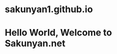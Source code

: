 # sakunyan1.github.io

<html>

<body>
    <h1>Hello World, Welcome to Sakunyan.net</h1>
</body>
</html>

